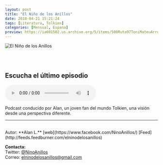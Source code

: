 ```yaml
---
layout: post
title: "El Niño de los Anillos"
date: 2018-04-21 15:21:24
tags: [Literatura, Tolkien]
categories: [Mensual, Espana]
preview: https://ia601502.us.archive.org/5/items/500Ruta97ToniMateuArrom/300-VictorLozano.jpg
---
```


![El Niño de los Anillos](https://ia601502.us.archive.org/5/items/500Ruta97ToniMateuArrom/500-VictorLozano.jpg)

<br/>
<br/>

## Escucha el último episodio

<!--reproductor-feed=http://feeds.feedburner.com/elninodelosanillos-->
<!--reproductor-start-->
<audio id="audio" preload="auto" controls="" src="http://www.ivoox.com/cap-3-merchandising-juegos_mf_21823055_feed_1.mp3"></audio>
<!--reproductor-end-->

Podcast conducido por Alan, un joven fan del mundo Tolkien, una visión desde una perspectiva diferente.  

_ _ _
<br>
Autor: **Alan L.**  
[web](https://www.facebook.com/NinoAnillos/)  
[Feed](http://feeds.feedburner.com/elninodelosanillos)  



**Contacta:**  
Twitter: [@NinoAnillos](https://twitter.com/NinoAnillos)  
Correo: [elninodelosanillos@gmail.com](mailto:elninodelosanillos@gmail.com)  

